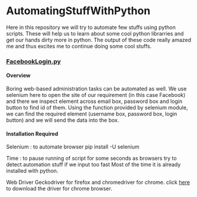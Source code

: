 # AutomatingStuffWithPython

Here in this repository we will try to automate few stuffs using python scripts. These will help us to learn about some cool python librarries and get our hands dirty more in python.
The output of these code really amazed me and thus excites me to continue doing some cool stuffs.

### [FacebookLogin.py](https://github.com/shristi945/AutomatingStuffWithPython/blob/master/FacebookLogin.py)

#### Overview
Boring web-based administration tasks can be automated as well. We use selenium here to open the site of our requirement (in this case Facebook) and there we inspect element across email box, password box and login button to find id of them. Using the function provided by selenium module, we can find the required element (username box, password box, login button) and we will send the data into the box.

#### Installation Required
Selenium : to automate browser
pip install -U selenium

Time : to pause running of script for some seconds as browsers try to detect automation stuff if we input too fast
Most of the time it is already installed with python.

Web Driver
Geckodriver for firefox and chromedriver for chrome. click [here](http://chromedriver.chromium.org/) to download the driver for chrome browser.










